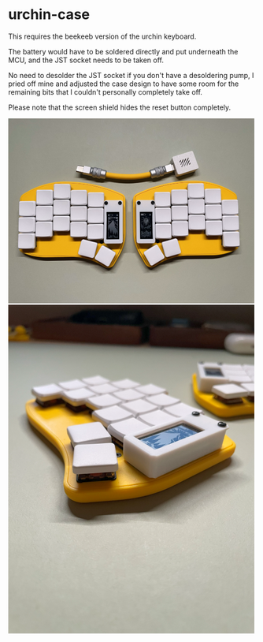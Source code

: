 # urchin-case

This requires the beekeeb version of the urchin keyboard.

The battery would have to be soldered directly and put underneath the MCU, and the JST socket needs to be taken off.

No need to desolder the JST socket if you don't have a desoldering pump, I pried off mine and adjusted the case design to have some room for the remaining bits that I couldn't personally completely take off.

Please note that the screen shield hides the reset button completely.

![](../../gallery/case/rayreside/top.png)
![](../../gallery/case/rayreside/side.png)